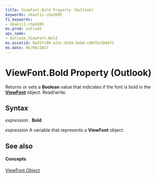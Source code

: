 ```yaml
---
title: ViewFont.Bold Property (Outlook)
keywords: vbaol11.chm2695
f1_keywords:
- vbaol11.chm2695
ms.prod: outlook
api_name:
- Outlook.ViewFont.Bold
ms.assetid: 9a557c99-e23c-8104-9ab4-c8075e30d4f3
ms.date: 06/08/2017
---
```



# ViewFont.Bold Property (Outlook)

Returns or sets a **Boolean** value that indicates if the font is bold in the **[ViewFont](viewfont-object-outlook.md)** object. Read/write.


## Syntax

 _expression_ . **Bold**

 _expression_ A variable that represents a **ViewFont** object.


## See also


#### Concepts


[ViewFont Object](viewfont-object-outlook.md)

